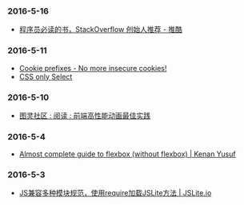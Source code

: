 ### 2016-5-16<br />
+ [程序员必读的书，StackOverflow 创始人推荐 - 推酷](http://www.tuicool.com/articles/EzQvIvY)<br />

### 2016-5-11<br />
+ [Cookie prefixes - No more insecure cookies!](https://chloe.re/2016/04/27/cookieprefixes/)<br />
+ [CSS only Select](http://codepen.io/udyux/pen/KzJQea)<br />

### 2016-5-10<br />
+ [图灵社区 : 阅读 : 前端高性能动画最佳实践](http://www.ituring.com.cn/article/214754)<br />

### 2016-5-4<br />
+ [Almost complete guide to flexbox (without flexbox) | Kenan Yusuf](http://kyusuf.com/post/almost-complete-guide-to-flexbox-without-flexbox)<br />

### 2016-5-3<br />
+ [JS兼容多种模块规范，使用require加载JSLite方法 | JSLite.io](http://jslite.io/2015/08/02/js%E5%85%BC%E5%AE%B9%E5%A4%9A%E7%A7%8D%E6%A8%A1%E5%9D%97%E8%A7%84%E8%8C%83%EF%BC%8C%E4%BD%BF%E7%94%A8require%E5%8A%A0%E8%BD%BDJSLite%E6%96%B9%E6%B3%95/)<br />

